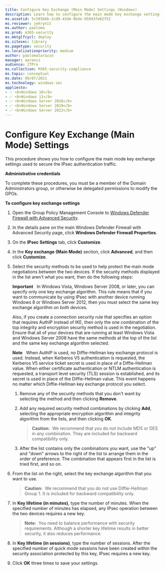 ```yaml
---
title: Configure Key Exchange (Main Mode) Settings (Windows)
description: Learn how to configure the main mode key exchange settings used to secure the IPsec authentication traffic in Windows Defender Firewall with Advanced Security.
ms.assetid: 5c593b6b-2cd9-43de-9b4e-95943fe82f52
ms.reviewer: jekrynit
ms.author: paoloma
ms.prod: m365-security
ms.mktglfcycl: deploy
ms.sitesec: library
ms.pagetype: security
ms.localizationpriority: medium
author: paolomatarazzo
manager: aaroncz
audience: ITPro
ms.collection: M365-security-compliance
ms.topic: conceptual
ms.date: 09/07/2021
ms.technology: windows-sec
appliesto:
- ✅ <b>Windows 10</b>
- ✅ <b>Windows 11</b>
- ✅ <b>Windows Server 2016</b>
- ✅ <b>Windows Server 2019</b>
- ✅ <b>Windows Server 2022</b>
---
```


# Configure Key Exchange (Main Mode) Settings


This procedure shows you how to configure the main mode key exchange settings used to secure the IPsec authentication traffic.

**Administrative credentials**

To complete these procedures, you must be a member of the Domain Administrators group, or otherwise be delegated permissions to modify the GPOs.

**To configure key exchange settings**

1. Open the Group Policy Management Console to [Windows Defender Firewall with Advanced Security](open-the-group-policy-management-console-to-windows-firewall-with-advanced-security.md).

2.  In the details pane on the main Windows Defender Firewall with Advanced Security page, click **Windows Defender Firewall Properties**.

3.  On the **IPsec Settings** tab, click **Customize**.

4.  In the **Key exchange (Main Mode)** section, click **Advanced**, and then click **Customize**.

5.  Select the security methods to be used to help protect the main mode negotiations between the two devices. If the security methods displayed in the list aren't what you want, then do the following steps:

    **Important**  
    In Windows Vista, Windows Server 2008, or later, you can specify only one key exchange algorithm. This rule means that if you want to communicate by using IPsec with another device running Windows 8 or Windows Server 2012, then you must select the same key exchange algorithm on both devices.

    Also, if you create a connection security rule that specifies an option that requires AuthIP instead of IKE, then only the one combination of the top integrity and encryption security method is used in the negotiation. Ensure that all of your devices that are running at least Windows Vista and Windows Server 2008 have the same methods at the top of the list and the same key exchange algorithm selected.

    **Note**  
    When AuthIP is used, no Diffie-Hellman key exchange protocol is used. Instead, when Kerberos V5 authentication is requested, the Kerberos V5 service ticket secret is used in place of a Diffie-Hellman value. When either certificate authentication or NTLM authentication is requested, a transport level security (TLS) session is established, and its secret is used in place of the Diffie-Hellman value. This event happens no matter which Diffie-Hellman key exchange protocol you select.

    1.  Remove any of the security methods that you don't want by selecting the method and then clicking **Remove**.

    2.  Add any required security method combinations by clicking **Add**, selecting the appropriate encryption algorithm and integrity algorithm from the lists, and then clicking **OK**.

        >**Caution:**  We recommend that you do not include MD5 or DES in any combination. They are included for backward compatibility only.

    3.  After the list contains only the combinations you want, use the "up" and "down" arrows to the right of the list to arrange them in the order of preference. The combination that appears first in the list is tried first, and so on.

6.  From the list on the right, select the key exchange algorithm that you want to use.

    >**Caution:**  We recommend that you do not use Diffie-Hellman Group 1. It is included for backward compatibility only. 

7.  In **Key lifetime (in minutes)**, type the number of minutes. When the specified number of minutes has elapsed, any IPsec operation between the two devices requires a new key.

    >**Note:**  You need to balance performance with security requirements. Although a shorter key lifetime results in better security, it also reduces performance.

8.  In **Key lifetime (in sessions)**, type the number of sessions. After the specified number of quick mode sessions have been created within the security association protected by this key, IPsec requires a new key.

9.  Click **OK** three times to save your settings.
